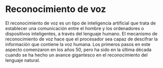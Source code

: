 # Reconocimiento de voz
El reconocimiento de voz es un tipo de inteligencia artificial que trata de establecer una comunicación entre el hombre y los ordenadores o dispositivos inteligentes, a través del lenguaje humano. El mecanismo de reconocimiento de voz hace que el procesador sea capaz de descifrar la información que contiene la voz humana. Los primeros pasos en este aspecto comenzaron en los años 50, pero ha sido en la última década cuando se ha hecho un avance gigantesco en el reconocimiento del lenguaje natural.
